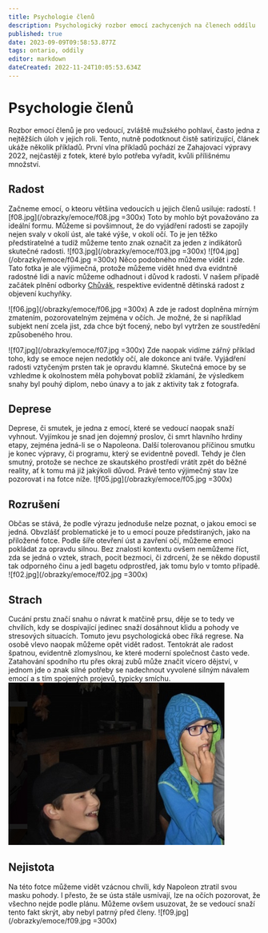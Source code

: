 ```yaml
---
title: Psychologie členů
description: Psychologický rozbor emocí zachycených na členech oddílu
published: true
date: 2023-09-09T09:58:53.877Z
tags: ontario, oddily
editor: markdown
dateCreated: 2022-11-24T10:05:53.634Z
---
```


# Psychologie členů

Rozbor emocí členů je pro vedoucí, zvláště mužského pohlaví, často jedna z nejtěžších úloh v jejich roli. Tento, nutně podotknout čistě satirizující, článek ukáže několik příkladů. 
První vlna příkladů pochází ze Zahajovací výpravy 2022, nejčastěji z fotek, které bylo potřeba vyřadit, kvůli přílišnému množství.



## Radost
Začneme emocí, o kteoru většina vedoucích u jejich členů usiluje: radostí.
![f08.jpg](/obrazky/emoce/f08.jpg =300x)
Toto by mohlo být považováno za ideální formu. Můžeme si povšimnout, že do vyjádření radosti se zapojily nejen svaly v okolí úst, ale také výše, v okolí očí. To je jen těžko předstíratelné a tudíž můžeme tento znak označit za jeden z indikátorů skutečné radosti.
![f03.jpg](/obrazky/emoce/f03.jpg =300x) 
![f04.jpg](/obrazky/emoce/f04.jpg =300x)
Něco podobného můžeme vidět i zde. Tato fotka je ale výjimečná, protože můžeme vidět hned dva evidntně radostné lidi a navíc můžeme odhadnout i důvod k radosti. V našem případě začátek plnění odborky [Chůvák](/odborky/chuvak), respektive evidentně dětinská radost z objevení kuchyňky.

![f06.jpg](/obrazky/emoce/f06.jpg =300x)
A zde je radost doplněna mírným zmatením, pozorovatelným zejména v očích. Je možné, že si například subjekt není zcela jist, zda chce být focený, nebo byl vytržen ze soustředění způsobeného hrou.

![f07.jpg](/obrazky/emoce/f07.jpg =300x)
Zde naopak vidíme zářný příklad toho, kdy se emoce nejen nedotkly očí, ale dokonce ani tváře. Vyjádření radosti vztyčeným prsten tak je opravdu klamné. Skutečná emoce by se vzhledme k okolnostem měla pohybovat poblíž zklamání, že výsledkem snahy byl pouhý diplom, nebo únavy a to jak z aktivity tak z fotografa.

## Deprese
Deprese, či smutek, je jedna z emocí, které se vedoucí naopak snaží vyhnout. Vyjímkou je snad jen dojemný proslov, či smrt hlavního hrdiny etapy, zejména jedná-li se o Napoleona. Další tolerovanou příčinou smutku je konec výpravy, či programu, který se evidentně povedl. Tehdy je člen smutný, protože se nechce ze skautského prostředí vrátít zpět do běžné reality, ať k tomu má již jakýkoli důvod. Právě tento výjimečný stav lze pozorovat i na fotce níže.
![f05.jpg](/obrazky/emoce/f05.jpg =300x)

## Rozrušení
Občas se stává, že podle výrazu jednoduše nelze poznat, o jakou emoci se jedná. Obvzlášť problematické je to u emocí pouze předstíraných, jako na přiložené fotce. Podle šíře otevření úst a zavření očí, můžeme emoci pokládat za opravdu silnou. Bez znalosti kontextu ovšem nemůžeme říct, zda se jedná o vztek, strach, pocit bezmoci, či zdrcení, že se někdo dopustil tak odporného činu a jedl bagetu odprostřed, jak tomu bylo v tomto případě.
![f02.jpg](/obrazky/emoce/f02.jpg =300x)

## Strach
Cucání prstu značí snahu o návrat k matčině prsu, děje se to tedy ve chvílích, kdy se dospívající jedinec snaží dosáhnout klidu a pohody ve stresových situacích. Tomuto jevu psychologická obec říká regrese. 
Na osobě vlevo naopak můžeme opět vidět radost. Tentokrát ale radost špatnou, evidentně zlomyslnou, ke které moderní společnost často vede. Zatahování spodního rtu přes okraj zubů může značit vícero dějství, v jednom jde o znak silné potřeby se nadechnout vyvolené silným návalem emocí a s tím spojených projevů, typicky smíchu.
![f01.png](/obrazky/emoce/f01.png)

## Nejistota
Na této fotce můžeme vidět vzácnou chvíli, kdy Napoleon ztratil svou masku pohody. I přesto, že se ústa stále usmívají, lze na očích pozorovat, že všechno nejde podle plánu. Můžeme ovšem usuzovat, že se vedoucí snaží tento fakt skrýt, aby nebyl patrný před členy.
![f09.jpg](/obrazky/emoce/f09.jpg =300x)
